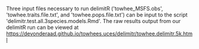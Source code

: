 Three input files necessary to run delimitR ('towhee_MSFS.obs', 'towhee.traits.file.txt', and 'towhee.pops.file.txt') can be input to the script 'delimitr.test.all.3species.models.Rmd'. The raw results output from our delimitR run can be viewed at https://devonderaad.github.io/towhees.uces/delimitr/towhee.delimitr.5k.html
